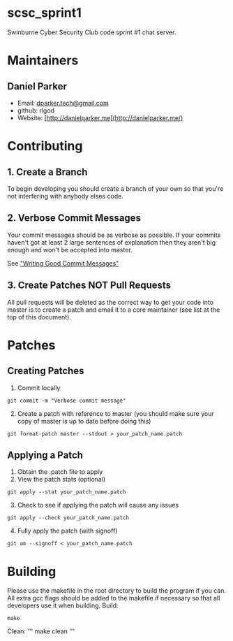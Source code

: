 scsc_sprint1
============

Swinburne Cyber Security Club code sprint #1 chat server.


# Maintainers
## Daniel Parker
* Email: [dparker.tech@gmail.com](mailto:dparker.tech@gmail.com)
* github: rlgod
* Website: [http://danielparker.me](http://danielparker.me/)

# Contributing
## 1. Create a Branch
To begin developing you should create a branch of your own so that you're not interfering with anybody elses code.

## 2. Verbose Commit Messages
Your commit messages should be as verbose as possible. If your commits haven't got at least 2 large sentences of explanation then they aren't big enough and won't be accepted into master.

See ["Writing Good Commit Messages"](https://github.com/erlang/otp/wiki/Writing-good-commit-messages)

## 3. Create Patches NOT Pull Requests
All pull requests will be deleted as the correct way to get your code into master is to create a patch and email it to a core maintainer (see list at the top of this document).

# Patches
## Creating Patches
1. Commit locally
```
git commit -m "Verbose commit message"
```
2. Create a patch with reference to master (you should make sure your copy of master is up to date before doing this)
```
git format-patch master --stdout > your_patch_name.patch
```

## Applying a Patch
1. Obtain the .patch file to apply
2. View the patch stats (optional)
```
git apply --stat your_patch_name.patch
```
3. Check to see if applying the patch will cause any issues
```
git apply --check your_patch_name.patch
```
4. Fully apply the patch (with signoff)
```
git am --signoff < your_patch_name.patch
```

# Building
Please use the makefile in the root directory to build the program if you can. All extra gcc flags should be added to the makefile if necessary so that all developers use it when building.
Build:
```
make
```
Clean:
'''
make clean
'''
